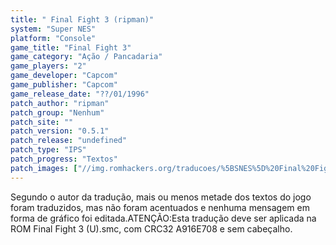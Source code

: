 ```yaml
---
title: " Final Fight 3 (ripman)"
system: "Super NES"
platform: "Console"
game_title: "Final Fight 3"
game_category: "Ação / Pancadaria"
game_players: "2"
game_developer: "Capcom"
game_publisher: "Capcom"
game_release_date: "??/01/1996"
patch_author: "ripman"
patch_group: "Nenhum"
patch_site: ""
patch_version: "0.5.1"
patch_release: "undefined"
patch_type: "IPS"
patch_progress: "Textos"
patch_images: ["//img.romhackers.org/traducoes/%5BSNES%5D%20Final%20Fight%203%20-%20ripman%20-%201.png","//img.romhackers.org/traducoes/%5BSNES%5D%20Final%20Fight%203%20-%20ripman%20-%202.png","//img.romhackers.org/traducoes/%5BSNES%5D%20Final%20Fight%203%20-%20ripman%20-%203.png"]
---
```

Segundo o autor da tradução, mais ou menos metade dos textos do jogo foram traduzidos, mas não foram acentuados e nenhuma mensagem em forma de gráfico foi editada.ATENÇÃO:Esta tradução deve ser aplicada na ROM Final Fight 3 (U).smc, com CRC32 A916E708 e sem cabeçalho.